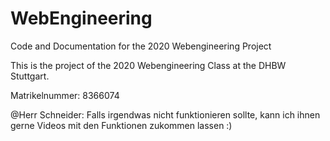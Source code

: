 # WebEngineering
Code and Documentation for the 2020 Webengineering Project

This is the project of the 2020 Webengineering Class at the DHBW Stuttgart.

Matrikelnummer: 8366074

@Herr Schneider:
Falls irgendwas nicht funktionieren sollte, kann ich ihnen gerne Videos mit den Funktionen zukommen lassen :) 
